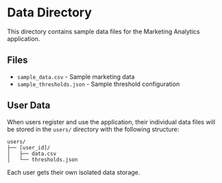 # Data Directory

This directory contains sample data files for the Marketing Analytics application.

## Files

- `sample_data.csv` - Sample marketing data
- `sample_thresholds.json` - Sample threshold configuration

## User Data

When users register and use the application, their individual data files will be stored in the `users/` directory with the following structure:

```
users/
├── [user_id]/
│   ├── data.csv
│   └── thresholds.json
```

Each user gets their own isolated data storage.
